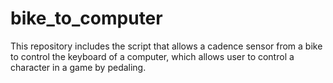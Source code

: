 # bike_to_computer
This repository includes the script that allows a cadence sensor from a bike to control the keyboard of a computer, which allows user to control a character in a game by pedaling.
